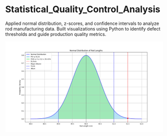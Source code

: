 # Statistical_Quality_Control_Analysis
Applied normal distribution, z-scores, and confidence intervals to analyze rod manufacturing data. Built visualizations using Python to identify defect thresholds and guide production quality metrics.



<img src="normal_distribution_of_rod_lengths.png" alt="Normal Distribution Plot" width="500"/>
